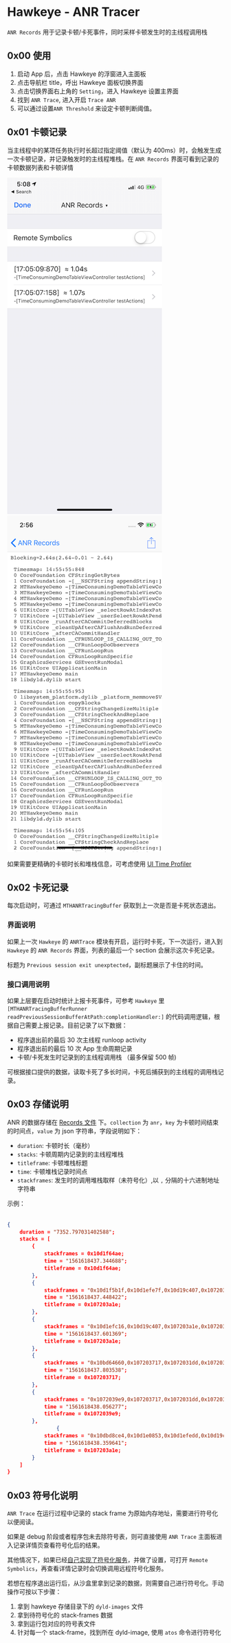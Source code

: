 # Hawkeye - ANR Tracer

`ANR Records` 用于记录卡顿/卡死事件，同时采样卡顿发生时的主线程调用栈

## 0x00 使用

1. 启动 App 后，点击 Hawkeye 的浮窗进入主面板
2. 点击导航栏 title，呼出 Hawkeye 面板切换界面
3. 点击切换界面右上角的 `Setting`，进入 Hawkeye 设置主界面
4. 找到 `ANR Trace`, 进入开启 `Trace ANR`
5. 可以通过设置`ANR Threshold` 来设定卡顿判断阈值。

## 0x01 卡顿记录

当主线程中的某项任务执行时长超过指定阈值（默认为 400ms）时，会触发生成一次卡顿记录，并记录触发时的主线程堆栈。在 `ANR Records` 界面可看到记录的卡顿数据列表和卡顿详情

![ANR Record list](./anr-record-list.png) ![ANR Record detail](./anr-record-detail.png)

如果需要更精确的卡顿时长和堆栈信息，可考虑使用 [UI Time Profiler](./ui-time-profiler.md)

## 0x02 卡死记录

每次启动时，可通过  `MTHANRTracingBuffer` 获取到上一次是否是卡死状态退出。

### 界面说明

如果上一次 `Hawkeye` 的 `ANRTrace` 模块有开启，运行时卡死，下一次运行，进入到 `Hawkeye` 的 `ANR Records` 界面，列表的最后一个 section 会展示这次卡死记录。

标题为 `Previous session exit unexptected`，副标题展示了卡住的时间。

### 接口调用说明

如果上层要在启动时统计上报卡死事件，可参考 `Hawkeye` 里 `[MTHANRTracingBufferRunner readPreviousSessionBufferAtPath:completionHandler:]` 的代码调用逻辑，根据自己需要上报记录。目前记录了以下数据：

- 程序退出前的最后 30 次主线程 runloop activity
- 程序退出前的最后 10 次 App 生命周期记录
- 卡顿/卡死发生时记录到的主线程调用栈 （最多保留 500 帧)

可根据接口提供的数据，读取卡死了多长时间，卡死后捕获到的主线程的调用栈记录。

## 0x03 存储说明

ANR 的数据存储在 [Records 文件](./../hawkeye-storage-cn.md#0x02-内置插件存储数据说明) 下。`collection` 为 `anr`，`key` 为卡顿时间结束的时间点，`value` 为 json 字符串，字段说明如下：

- `duration`: 卡顿时长（毫秒）
- `stacks`: 卡顿周期内记录到的主线程堆栈
- `titleframe`: 卡顿堆栈标题
- `time`: 卡顿堆栈记录时间点
- `stackframes`: 发生时的调用堆栈取样（未符号化）,以 `,` 分隔的十六进制地址字符串

示例：

```json

{
    duration = "7352.797031402588";
    stacks = [
        {
            stackframes = 0x10d1f64ae;
            time = "1561618437.344688";
            titleframe = 0x10d1f64ae;
        },
        {
            stackframes = "0x10d1f5b1f,0x10d1efe7f,0x10d19c407,0x107203a1e,0x107203717,0x1072031dd,0x107203119,0x11545e418,0x11545e62c,0x11524ecc8,0x11523e198,0x11526b32a,0x10d1b80f6,0x10d1b25bd,0x10d1b2c30,0x10d1b2301,0x10ecf02fd,0x115243ba1,0x10720e2e1,0x10d877540";
            time = "1561618437.448422";
            titleframe = 0x107203a1e;
        },
        {
            stackframes = "0x10d1efc16,0x10d19c407,0x107203a1e,0x107203717,0x1072031dd,0x107203119,0x11545e418,0x11545e62c,0x11524ecc8,0x11523e198,0x11526b32a,0x10d1b80f6,0x10d1b25bd,0x10d1b2c30,0x10d1b2301,0x10ecf02fd,0x115243ba1,0x10720e2e1,0x10d877540";
            time = "1561618437.601369";
            titleframe = 0x107203a1e;
        },
        {
            stackframes = "0x10bd64660,0x107203717,0x1072031dd,0x107203119,0x11545e418,0x11545e62c,0x11524ecc8,0x11523e198,0x11526b32a,0x10d1b80f6,0x10d1b25bd,0x10d1b2c30,0x10d1b2301,0x10ecf02fd,0x115243ba1,0x10720e2e1,0x10d877540";
            time = "1561618437.803538";
            titleframe = 0x107203717;
        },
        {
            stackframes = "0x1072039e9,0x107203717,0x1072031dd,0x107203119,0x11545e418,0x11545e62c,0x11524ecc8,0x11523e198,0x11526b32a,0x10d1b80f6,0x10d1b25bd,0x10d1b2c30,0x10d1b2301,0x10ecf02fd,0x115243ba1,0x10720e2e1,0x10d877540";
            time = "1561618438.056277";
            titleframe = 0x1072039e9;
        },
                {
            stackframes = "0x10dbd8ce4,0x10d1e0853,0x10d1efedd,0x10d19c407,0x107203a1e,0x107203717,0x1072031dd,0x107203119,0x11545e418,0x11545e62c,0x11524ecc8,0x11523e198,0x11526b32a,0x10d1b80f6,0x10d1b25bd,0x10d1b2c30,0x10d1b2301,0x10ecf02fd,0x115243ba1,0x10720e2e1,0x10d877540";
            time = "1561618438.359641";
            titleframe = 0x107203a1e;
        }
    ]
}
```

## 0x03 符号化说明

`ANR Trace` 在运行过程中记录的 stack frame 为原始内存地址，需要进行符号化以便阅读。

如果是 debug 阶段或者程序包未去除符号表，则可直接使用 `ANR Trace` 主面板进入记录详情页查看符号化后的结果。

其他情况下，如果已经[自己实现了符号化服务](./../hawkeye-remote-symbolics.md)，并做了设置，可打开 `Remote Symbolics`，再查看详情记录时会切换调用远程符号化服务。

若想在程序退出运行后，从沙盒里拿到记录的数据，则需要自己进行符号化。手动操作可按以下步骤：

1. 拿到 hawkeye 存储目录下的 `dyld-images` 文件
2. 拿到待符号化的 stack-frames 数据
3. 拿到运行包对应的符号表文件
4. 针对每一个 stack-frame，找到所在 dyld-image, 使用 `atos` 命令进行符号化
